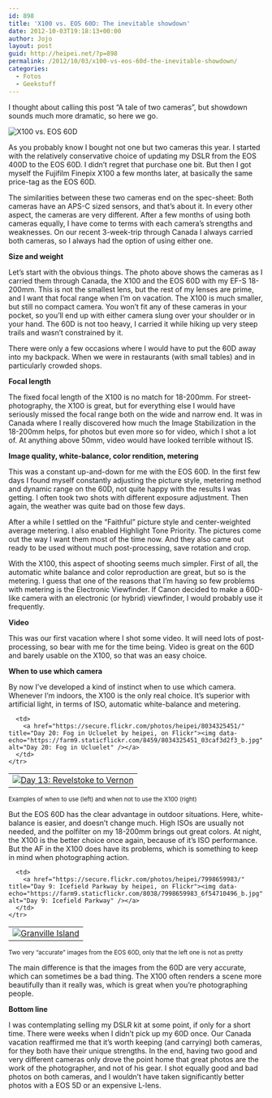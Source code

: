 ```yaml
---
id: 898
title: 'X100 vs. EOS 60D: The inevitable showdown'
date: 2012-10-03T19:18:13+00:00
author: Jojo
layout: post
guid: http://heipei.net/?p=898
permalink: /2012/10/03/x100-vs-eos-60d-the-inevitable-showdown/
categories:
  - Fotos
  - Geekstuff
---
```

I thought about calling this post &#8220;A tale of two cameras&#8221;, but showdown sounds much more dramatic, so here we go.

<img data-echo="https://heipei.net/weblog/x100_60d_bw.jpg" title="X100 vs. EOS 60D" class="center" />

As you probably know I bought not one but two cameras this year. I started with the relatively conservative choice of updating my DSLR from the EOS 400D to the EOS 60D. I didn&#8217;t regret that purchase one bit. But then I got myself the Fujifilm Finepix X100 a few months later, at basically the same price-tag as the EOS 60D.

The similarities between these two cameras end on the spec-sheet: Both cameras have an APS-C sized sensors, and that&#8217;s about it. In every other aspect, the cameras are very different. After a few months of using both cameras equally, I have come to terms with each camera&#8217;s strengths and weaknesses. On our recent 3-week-trip through Canada I always carried both cameras, so I always had the option of using either one.

**Size and weight**
  
Let&#8217;s start with the obvious things. The photo above shows the cameras as I carried them through Canada, the X100 and the EOS 60D with my EF-S 18-200mm. This is not the smallest lens, but the rest of my lenses are prime, and I want that focal range when I&#8217;m on vacation. The X100 is much smaller, but still no compact camera. You won&#8217;t fit any of these cameras in your pocket, so you&#8217;ll end up with either camera slung over your shoulder or in your hand. The 60D is not too heavy, I carried it while hiking up very steep trails and wasn&#8217;t constrained by it.

There were only a few occasions where I would have to put the 60D away into my backpack. When we were in restaurants (with small tables) and in particularly crowded shops.

**Focal length**
  
The fixed focal length of the X100 is no match for 18-200mm. For street-photography, the X100 is great, but for everything else I would have seriously missed the focal range both on the wide and narrow end. It was in Canada where I really discovered how much the Image Stabilization in the 18-200mm helps, for photos but even more so for video, which I shot a lot of. At anything above 50mm, video would have looked terrible without IS.

**Image quality, white-balance, color rendition, metering**
  
This was a constant up-and-down for me with the EOS 60D. In the first few days I found myself constantly adjusting the picture style, metering method and dynamic range on the 60D, not quite happy with the results I was getting. I often took two shots with different exposure adjustment. Then again, the weather was quite bad on those few days.

After a while I settled on the &#8220;Faithful&#8221; picture style and center-weighted average metering. I also enabled Highlight Tone Priority. The pictures come out the way I want them most of the time now. And they also came out ready to be used without much post-processing, save rotation and crop.

With the X100, this aspect of shooting seems much simpler. First of all, the automatic white balance and color reproduction are great, but so is the metering. I guess that one of the reasons that I&#8217;m having so few problems with metering is the Electronic Viewfinder. If Canon decided to make a 60D-like camera with an electronic (or hybrid) viewfinder, I would probably use it frequently.

**Video**
  
This was our first vacation where I shot some video. It will need lots of post-processing, so bear with me for the time being. Video is great on the 60D and barely usable on the X100, so that was an easy choice.

**When to use which camera**
  
By now I&#8217;ve developed a kind of instinct when to use which camera. Whenever I&#8217;m indoors, the X100 is the only real choice. It&#8217;s superior with artificial light, in terms of ISO, automatic white-balance and metering.

<div class="center tight">
  <table>
    <tr>
      <td>
        <a href="https://secure.flickr.com/photos/heipei/8011054777/" title="Day 13: Revelstoke to Vernon by heipei, on Flickr"><img data-echo="https://farm9.staticflickr.com/8169/8011054777_4a7af988b1_b.jpg" alt="Day 13: Revelstoke to Vernon" /></a>
      </td>
      
      <td>
        <a href="https://secure.flickr.com/photos/heipei/8034325451/" title="Day 20: Fog in Ucluelet by heipei, on Flickr"><img data-echo="https://farm9.staticflickr.com/8459/8034325451_03caf3d2f3_b.jpg" alt="Day 20: Fog in Ucluelet" /></a>
      </td>
    </tr>
  </table>
</div>

<small>Examples of when to use (left) and when not to use the X100 (right)</small>

But the EOS 60D has the clear advantage in outdoor situations. Here, white-balance is easier, and doesn&#8217;t change much. High ISOs are usually not needed, and the polfilter on my 18-200mm brings out great colors. At night, the X100 is the better choice once again, because of it&#8217;s ISO performance. But the AF in the X100 does have its problems, which is something to keep in mind when photographing action.

<div class="center tight">
  <table>
    <tr>
      <td>
        <a href="https://secure.flickr.com/photos/heipei/7974784557/" title="Granville Island by heipei, on Flickr"><img data-echo="https://farm9.staticflickr.com/8039/7974784557_e8048c6e28_b.jpg" alt="Granville Island" /></a>
      </td>
      
      <td>
        <a href="https://secure.flickr.com/photos/heipei/7998659983/" title="Day 9: Icefield Parkway by heipei, on Flickr"><img data-echo="https://farm9.staticflickr.com/8038/7998659983_6f54710496_b.jpg" alt="Day 9: Icefield Parkway" /></a>
      </td>
    </tr>
  </table>
</div>

<small>Two very &#8220;accurate&#8221; images from the EOS 60D, only that the left one is not as pretty</small>

The main difference is that the images from the 60D are very accurate, which can sometimes be a bad thing. The X100 often renders a scene more beautifully than it really was, which is great when you&#8217;re photographing people.

**Bottom line**
  
I was contemplating selling my DSLR kit at some point, if only for a short time. There were weeks when I didn&#8217;t pick up my 60D once. Our Canada vacation reaffirmed me that it&#8217;s worth keeping (and carrying) both cameras, for they both have their unique strengths. In the end, having two good and very different cameras only drove the point home that great photos are the work of the photographer, and not of his gear. I shot equally good and bad photos on both cameras, and I wouldn&#8217;t have taken significantly better photos with a EOS 5D or an expensive L-lens.
